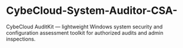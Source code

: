 # CybeCloud-System-Auditor-CSA-
CybeCloud AuditKit — lightweight Windows system security and configuration assessment toolkit for authorized audits and admin inspections.
